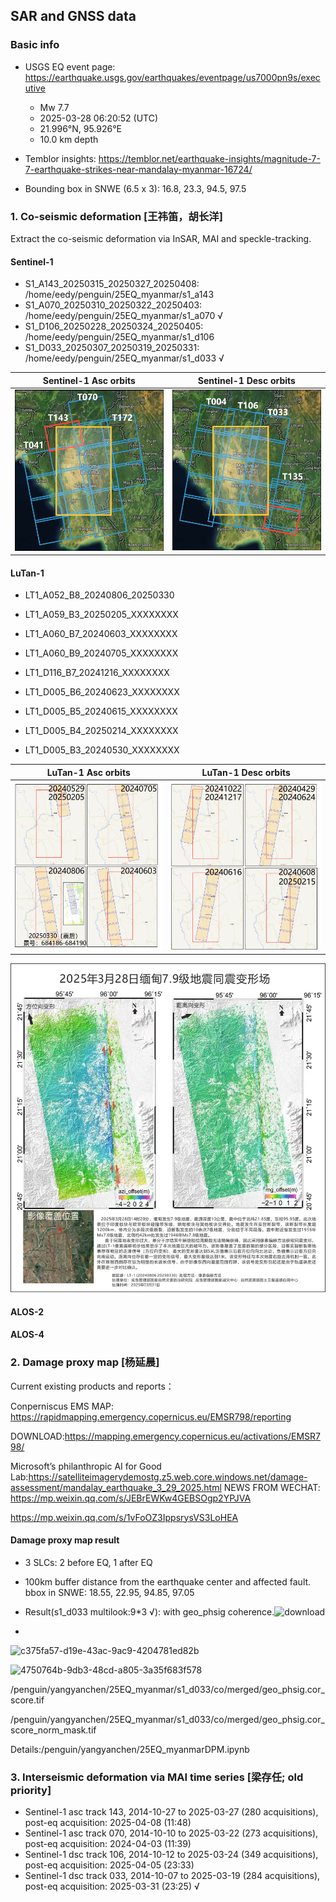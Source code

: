 ## SAR and GNSS data

### Basic info

+ USGS EQ event page: https://earthquake.usgs.gov/earthquakes/eventpage/us7000pn9s/executive
  - Mw 7.7
  - 2025-03-28 06:20:52 (UTC)
  - 21.996°N, 95.926°E
  - 10.0 km depth

+ Temblor insights: https://temblor.net/earthquake-insights/magnitude-7-7-earthquake-strikes-near-mandalay-myanmar-16724/

+ Bounding box in SNWE (6.5 x 3): 16.8, 23.3, 94.5, 97.5

### 1. Co-seismic deformation [王祎笛，胡长洋]

Extract the co-seismic deformation via InSAR, MAI and speckle-tracking.

#### Sentinel-1

+ S1_A143_20250315_20250327_20250408: /home/eedy/penguin/25EQ_myanmar/s1_a143
+ S1_A070_20250310_20250322_20250403: /home/eedy/penguin/25EQ_myanmar/s1_a070 √
+ S1_D106_20250228_20250324_20250405: /home/eedy/penguin/25EQ_myanmar/s1_d106
+ S1_D033_20250307_20250319_20250331: /home/eedy/penguin/25EQ_myanmar/s1_d033 √

| Sentinel-1 Asc orbits       | Sentinel-1 Desc orbits      |
| --------------------------- | --------------------------- |
| ![asc](./docs/loc_SenA.jpg) | ![dsc](./docs/loc_SenD.jpg) |

#### LuTan-1

+ LT1_A052_B8_20240806_20250330
+ LT1_A059_B3_20250205_XXXXXXXX
+ LT1_A060_B7_20240603_XXXXXXXX
+ LT1_A060_B9_20240705_XXXXXXXX

+ LT1_D116_B7_20241216_XXXXXXXX
+ LT1_D005_B6_20240623_XXXXXXXX
+ LT1_D005_B5_20240615_XXXXXXXX
+ LT1_D005_B4_20250214_XXXXXXXX
+ LT1_D005_B3_20240530_XXXXXXXX

| LuTan-1 Asc orbits       | LuTan-1 Desc orbits      |
| --------------------------- | --------------------------- |
| ![asc](./docs/loc_LuTanA.png) | ![dsc](./docs/loc_LuTanD.png) |

![](./docs/Lt1A.jpg)

#### ALOS-2

#### ALOS-4

### 2. Damage proxy map [杨延晨]

Current existing products and reports：

Conperniscus EMS MAP: https://rapidmapping.emergency.copernicus.eu/EMSR798/reporting

DOWNLOAD:https://mapping.emergency.copernicus.eu/activations/EMSR798/

Microsoft’s philanthropic AI for Good Lab:https://satelliteimagerydemostg.z5.web.core.windows.net/damage-assessment/mandalay_earthquake_3_29_2025.html
NEWS FROM WECHAT:
https://mp.weixin.qq.com/s/JEBrEWKw4GEBSOgp2YPJVA

https://mp.weixin.qq.com/s/1vFoOZ3IppsrysVS3LoHEA
#### Damage proxy map result
+ 3 SLCs: 2 before EQ, 1 after EQ
+ 100km buffer distance from the earthquake center and affected fault. bbox in SNWE: 18.55, 22.95, 94.85, 97.05
+ Result(s1_d033 multilook:9*3 √): with geo_phsig coherence.![download](https://github.com/user-attachments/assets/d543d5c5-59e4-442b-801c-0a64182300f7)

+ 
![c375fa57-d19e-43ac-9ac9-4204781ed82b](https://github.com/user-attachments/assets/b9bedc71-8a09-4e13-9701-f9fa6856aca8)

![4750764b-9db3-48cd-a805-3a35f683f578](https://github.com/user-attachments/assets/7cef294b-b57f-444d-97bf-a1eaa463f511)

/penguin/yangyanchen/25EQ_myanmar/s1_d033/co/merged/geo_phsig.cor_score.tif

/penguin/yangyanchen/25EQ_myanmar/s1_d033/co/merged/geo_phsig.cor_score_norm_mask.tif

Details:/penguin/yangyanchen/25EQ_myanmarDPM.ipynb


### 3. Interseismic deformation via MAI time series [梁存任; old priority]

+ Sentinel-1 asc track 143, 2014-10-27 to 2025-03-27 (280 acquisitions), post-eq acquisition: 2025-04-08 (11:48)
+ Sentinel-1 asc track 070, 2014-10-10 to 2025-03-22 (273 acquisitions), post-eq acquisition: 2024-04-03 (11:39)
+ Sentinel-1 dsc track 106, 2014-10-12 to 2025-03-24 (349 acquisitions), post-eq acquisition: 2025-04-05 (23:33)
+ Sentinel-1 dsc track 033, 2014-10-07 to 2025-03-19 (284 acquisitions), post-eq acquisition: 2025-03-31 (23:25) √
